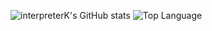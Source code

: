 ![interpreterK's GitHub stats](https://github-readme-stats.vercel.app/api?username=interpreterK&count_private=true&show_icons=true&theme=github_dark) ![Top Language](https://github-readme-stats.vercel.app/api/top-langs/?username=interpreterK&langs_count=10&layout=compact&theme=github_dark)
